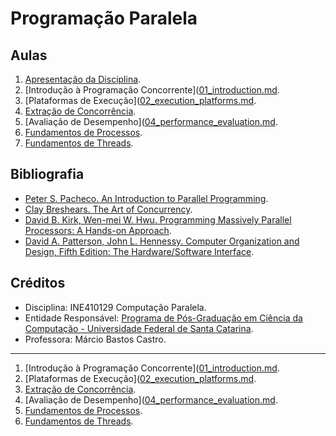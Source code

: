 # Programação Paralela

## Aulas

1. [Apresentação da Disciplina][Aula 1].
2. [Introdução à Programação Concorrente]([01_introduction.md](https://www.youtube.com/watch?v=y0H6FI0aDkQ&feature=youtu.be).
3. [Plataformas de Execução]([02_execution_platforms.md](https://www.youtube.com/watch?v=KxmkX_ycR5Q).
4. [Extração de Concorrência](https://www.youtube.com/watch?v=6rPMjfn2Nb0&feature=youtu.be).
5. [Avaliação de Desempenho]([04_performance_evaluation.md](https://www.youtube.com/watch?v=inL9n4kV_q0&feature=youtu.be).
6. [Fundamentos de Processos](https://www.youtube.com/watch?v=3EYJMv0kfe0&feature=youtu.be).
7. [Fundamentos de Threads](https://www.youtube.com/watch?v=VvOqsigSaAI&feature=youtu.be).

## Bibliografia

- [Peter S. Pacheco. An Introduction to Parallel Programming](https://drive.google.com/file/d/1q-Xc5D3XEOq2boWWzisTCl_uk8i5gHaH/view?usp=sharing).
- [Clay Breshears. The Art of Concurrency](https://drive.google.com/file/d/1aKEDH_ocU3Zi25ci-nx0jIp-waShoUHz/view?usp=sharing).
- [David B. Kirk, Wen-mei W. Hwu. Programming Massively Parallel Processors: A Hands-on Approach](https://drive.google.com/file/d/1pcAkUXKJHGKIKvvK_rb3n6HUhx7YrG4M/view?usp=sharing).
- [David A. Patterson, John L. Hennessy. Computer Organization and Design, Fifth Edition: The Hardware/Software Interface](https://drive.google.com/file/d/1_uScOl5RYfWnXC6-uVRqs62qlkU7xSb6/view?usp=sharing).

## Créditos

- Disciplina: INE410129 Computação Paralela.
- Entidade Responsável: [Programa de Pós-Graduação em Ciência da Computação - Universidade Federal de Santa Catarina](https://ppgcc.ufsc.br/).
- Professora: Márcio Bastos Castro.

---

[Aula 1]:(https://www.youtube.com/watch?v=iXVgjFVWjXo&feature=youtu.be)
1. [Introdução à Programação Concorrente]([01_introduction.md](https://www.youtube.com/watch?v=y0H6FI0aDkQ&feature=youtu.be).
2. [Plataformas de Execução]([02_execution_platforms.md](https://www.youtube.com/watch?v=KxmkX_ycR5Q).
3. [Extração de Concorrência](https://www.youtube.com/watch?v=6rPMjfn2Nb0&feature=youtu.be).
4. [Avaliação de Desempenho]([04_performance_evaluation.md](https://www.youtube.com/watch?v=inL9n4kV_q0&feature=youtu.be).
5. [Fundamentos de Processos](https://www.youtube.com/watch?v=3EYJMv0kfe0&feature=youtu.be).
6. [Fundamentos de Threads](https://www.youtube.com/watch?v=VvOqsigSaAI&feature=youtu.be).